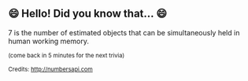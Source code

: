## 😄 Hello! Did you know that... 😄
7 is the number of estimated objects that can be simultaneously held in human working memory.

<sup>(come back in 5 minutes for the next trivia)</sup>


<sup>Credits: http://numbersapi.com</sup>
